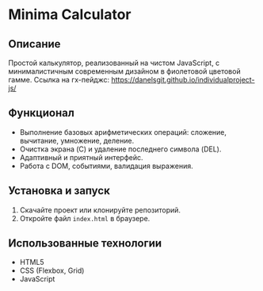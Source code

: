 # Minima Calculator

##  Описание
Простой калькулятор, реализованный на чистом JavaScript, с минималистичным современным дизайном в фиолетовой цветовой гамме.
Cсылка на гх-пейджс: https://danelsgit.github.io/individualproject-js/

##  Функционал
- Выполнение базовых арифметических операций: сложение, вычитание, умножение, деление.
- Очистка экрана (C) и удаление последнего символа (DEL).
- Адаптивный и приятный интерфейс.
- Работа с DOM, событиями, валидация выражения.

## Установка и запуск
1. Скачайте проект или клонируйте репозиторий.
2. Откройте файл `index.html` в браузере.


##  Использованные технологии
- HTML5
- CSS (Flexbox, Grid)
- JavaScript 
